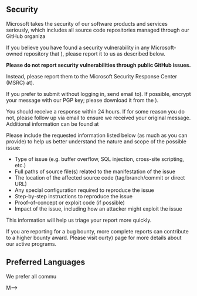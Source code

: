 <!-- BEGIN MICROSOFT SECURITY.MD V0.0.5 BLOCK -->

## Security

Microsoft takes the security of our software products and services seriously, which includes all source code repositories managed through our GitHub organiza

If you believe you have found a security vulnerability in any Microsoft-owned repository that ), please report it to us as described below.



**Please do not report security vulnerabilities through public GitHub issues.**

Instead, please report them to the Microsoft Security Response Center (MSRC) at).

If you prefer to submit without logging in, send email to).  If possible, encrypt your message with our PGP key; please download it from the ).

You should receive a response within 24 hours. If for some reason you do not, please follow up via email to ensure we received your original message. Additional information can be found at  

Please include the requested information listed below (as much as you can provide) to help us better understand the nature and scope of the possible issue:

  * Type of issue (e.g. buffer overflow, SQL injection, cross-site scripting, etc.)
  * Full paths of source file(s) related to the manifestation of the issue
  * The location of the affected source code (tag/branch/commit or direct URL)
  * Any special configuration required to reproduce the issue
  * Step-by-step instructions to reproduce the issue
  * Proof-of-concept or exploit code (if possible)
  * Impact of the issue, including how an attacker might exploit the issue

This information will help us triage your report more quickly.

If you are reporting for a bug bounty, more complete reports can contribute to a higher bounty award. Please visit ourty) page for more details about our active programs.

## Preferred Languages

We prefer all commu

M-->
